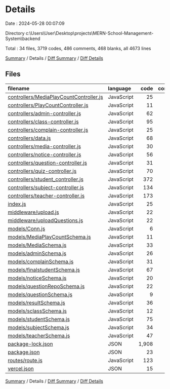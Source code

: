 # Details

Date : 2024-05-28 00:07:09

Directory c:\\Users\\User\\Desktop\\projects\\MERN-School-Management-System\\backend

Total : 34 files,  3719 codes, 486 comments, 468 blanks, all 4673 lines

[Summary](results.md) / Details / [Diff Summary](diff.md) / [Diff Details](diff-details.md)

## Files
| filename | language | code | comment | blank | total |
| :--- | :--- | ---: | ---: | ---: | ---: |
| [controllers/MediaPlayCountController.js](/controllers/MediaPlayCountController.js) | JavaScript | 25 | 42 | 17 | 84 |
| [controllers/PlayCountController.js](/controllers/PlayCountController.js) | JavaScript | 11 | 1 | 3 | 15 |
| [controllers/admin-controller.js](/controllers/admin-controller.js) | JavaScript | 62 | 73 | 18 | 153 |
| [controllers/class-controller.js](/controllers/class-controller.js) | JavaScript | 95 | 0 | 10 | 105 |
| [controllers/complain-controller.js](/controllers/complain-controller.js) | JavaScript | 25 | 0 | 5 | 30 |
| [controllers/data.js](/controllers/data.js) | JavaScript | 68 | 0 | 12 | 80 |
| [controllers/media-controller.js](/controllers/media-controller.js) | JavaScript | 30 | 22 | 13 | 65 |
| [controllers/notice-controller.js](/controllers/notice-controller.js) | JavaScript | 56 | 0 | 6 | 62 |
| [controllers/question-controller.js](/controllers/question-controller.js) | JavaScript | 31 | 72 | 47 | 150 |
| [controllers/quiz-controller.js](/controllers/quiz-controller.js) | JavaScript | 70 | 54 | 38 | 162 |
| [controllers/student_controller.js](/controllers/student_controller.js) | JavaScript | 372 | 15 | 66 | 453 |
| [controllers/subject-controller.js](/controllers/subject-controller.js) | JavaScript | 134 | 18 | 27 | 179 |
| [controllers/teacher-controller.js](/controllers/teacher-controller.js) | JavaScript | 173 | 0 | 32 | 205 |
| [index.js](/index.js) | JavaScript | 25 | 46 | 21 | 92 |
| [middleware/upload.js](/middleware/upload.js) | JavaScript | 22 | 2 | 5 | 29 |
| [middleware/uploadQuestions.js](/middleware/uploadQuestions.js) | JavaScript | 22 | 44 | 19 | 85 |
| [models/Conn.js](/models/Conn.js) | JavaScript | 6 | 4 | 3 | 13 |
| [models/MediaPlayCountSchema.js](/models/MediaPlayCountSchema.js) | JavaScript | 11 | 27 | 10 | 48 |
| [models/MediaSchema.js](/models/MediaSchema.js) | JavaScript | 33 | 0 | 3 | 36 |
| [models/adminSchema.js](/models/adminSchema.js) | JavaScript | 26 | 0 | 2 | 28 |
| [models/complainSchema.js](/models/complainSchema.js) | JavaScript | 31 | 0 | 3 | 34 |
| [models/finalstudentSchema.js](/models/finalstudentSchema.js) | JavaScript | 67 | 0 | 13 | 80 |
| [models/noticeSchema.js](/models/noticeSchema.js) | JavaScript | 20 | 0 | 2 | 22 |
| [models/questionRepoSchema.js](/models/questionRepoSchema.js) | JavaScript | 22 | 0 | 6 | 28 |
| [models/questionSchema.js](/models/questionSchema.js) | JavaScript | 9 | 2 | 2 | 13 |
| [models/resultSchema.js](/models/resultSchema.js) | JavaScript | 36 | 1 | 3 | 40 |
| [models/sclassSchema.js](/models/sclassSchema.js) | JavaScript | 12 | 0 | 4 | 16 |
| [models/studentSchema.js](/models/studentSchema.js) | JavaScript | 75 | 14 | 8 | 97 |
| [models/subjectSchema.js](/models/subjectSchema.js) | JavaScript | 34 | 0 | 2 | 36 |
| [models/teacherSchema.js](/models/teacherSchema.js) | JavaScript | 47 | 0 | 2 | 49 |
| [package-lock.json](/package-lock.json) | JSON | 1,908 | 0 | 1 | 1,909 |
| [package.json](/package.json) | JSON | 23 | 0 | 1 | 24 |
| [routes/route.js](/routes/route.js) | JavaScript | 123 | 49 | 64 | 236 |
| [vercel.json](/vercel.json) | JSON | 15 | 0 | 0 | 15 |

[Summary](results.md) / Details / [Diff Summary](diff.md) / [Diff Details](diff-details.md)